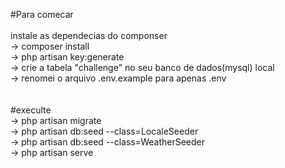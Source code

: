 #Para comecar
<br /><br />
instale as dependecias do componser<br />
 -> composer install<br />
 -> php artisan key:generate<br />
 -> crie a tabela "challenge" no seu banco de dados(mysql) local<br />
 -> renomei o arquivo .env.example para apenas .env<br />
<br /><br />
#execulte<br />
 -> php artisan migrate<br />
 -> php artisan db:seed --class=LocaleSeeder<br />
 -> php artisan db:seed --class=WeatherSeeder<br />
 -> php artisan serve<br />
